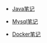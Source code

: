 <!-- docs/_sidebar.md -->

<!-- java -->
* [Java笔记](java/base.md "Java")

<!-- mysql -->

* [Mysql笔记](mysql/index.md "Mysql")

<!-- mysql -->

* [Docker笔记](docker/index.md "docker")

